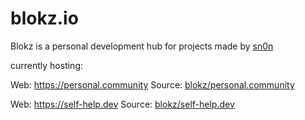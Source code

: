 # blokz.io
Blokz is a personal development hub for projects made by [sn0n](@sn0n)

currently hosting:

Web: 
https://personal.community
Source: 
[blokz/personal.community](https://github.com/blokz/personal.community)

Web: 
https://self-help.dev
Source: 
[blokz/self-help.dev](https://github.com/blokz/self-help.dev)